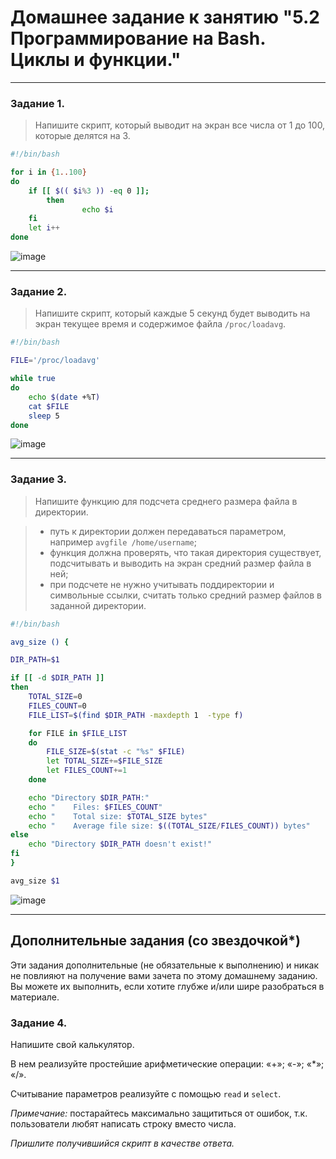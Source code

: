 # Домашнее задание к занятию "5.2 Программирование на Bash. Циклы и функции." 

------
### Задание 1.

> Напишите скрипт, который выводит на экран все числа от 1 до 100, которые делятся на 3.

``` bash
#!/bin/bash

for i in {1..100}
do
    if [[ $(( $i%3 )) -eq 0 ]];
        then
                echo $i
    fi
    let i++
done
```
![image](https://user-images.githubusercontent.com/115862529/199561496-fb8eb567-4e63-47cb-b9a0-85081ce8fb88.png)

------
### Задание 2.

> Напишите скрипт, который каждые 5 секунд будет выводить на экран текущее время и содержимое файла `/proc/loadavg`.

```bash
#!/bin/bash

FILE='/proc/loadavg'

while true
do
    echo $(date +%T)
    cat $FILE
    sleep 5
done
```
![image](https://user-images.githubusercontent.com/115862529/199563084-cb977e89-b9b5-4072-9708-e16a7e756bf9.png)

------
### Задание 3.

> Напишите функцию для подсчета среднего размера файла в директории. 

> - путь к директории должен передаваться параметром, например `avgfile /home/username`;
> - функция должна проверять, что такая директория существует, подсчитывать и выводить на экран средний размер файла в ней;
> - при подсчете не нужно учитывать поддиректории и символьные ссылки, считать только средний размер файлов в заданной директории.

```bash
#!/bin/bash

avg_size () {

DIR_PATH=$1

if [[ -d $DIR_PATH ]]
then
    TOTAL_SIZE=0
    FILES_COUNT=0
    FILE_LIST=$(find $DIR_PATH -maxdepth 1  -type f)

    for FILE in $FILE_LIST
    do
        FILE_SIZE=$(stat -c "%s" $FILE)
        let TOTAL_SIZE+=$FILE_SIZE
        let FILES_COUNT+=1
    done

    echo "Directory $DIR_PATH:"
    echo "    Files: $FILES_COUNT"
    echo "    Total size: $TOTAL_SIZE bytes"
    echo "    Average file size: $((TOTAL_SIZE/FILES_COUNT)) bytes"
else
    echo "Directory $DIR_PATH doesn't exist!"
fi
}

avg_size $1

```

![image](https://user-images.githubusercontent.com/115862529/199576209-99096081-cb6f-4d61-a811-66f3e261b762.png)

------
## Дополнительные задания (со звездочкой*)

Эти задания дополнительные (не обязательные к выполнению) и никак не повлияют на получение вами зачета по этому домашнему заданию. Вы можете их выполнить, если хотите глубже и/или шире разобраться в материале.

### Задание 4.

Напишите свой калькулятор.

В нем реализуйте простейшие арифметические операции:  «+»; «-»; «*»; «/».
 
Считывание параметров реализуйте с помощью `read` и `select`.

*Примечание:* постарайтесь максимально защититься от ошибок, т.к. пользователи любят написать строку вместо числа.

*Пришлите получившийся скрипт в качестве ответа.*
